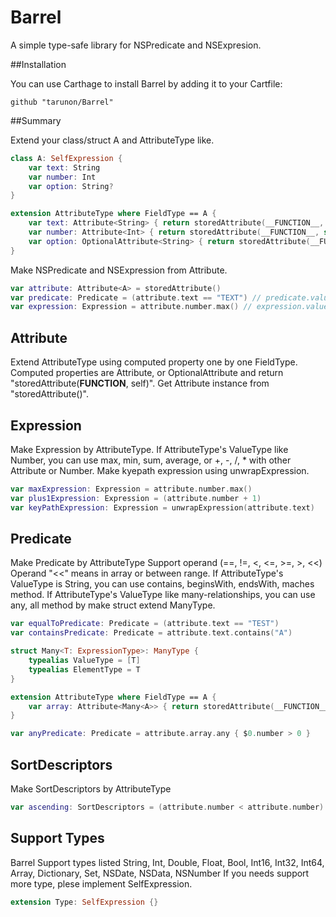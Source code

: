 Barrel
=================

A simple type-safe library for NSPredicate and NSExpresion.

##Installation

You can use Carthage to install Barrel by adding it to your Cartfile:

```ogdl
github "tarunon/Barrel"
```

##Summary

Extend your class/struct A and AttributeType like.
```swift
class A: SelfExpression {
    var text: String
    var number: Int
    var option: String?
}

extension AttributeType where FieldType == A {
    var text: Attribute<String> { return storedAttribute(__FUNCTION__, self) }
    var number: Attribute<Int> { return storedAttribute(__FUNCTION__, self) }
    var option: OptionalAttribute<String> { return storedAttribute(__FUNCTION__, self) }
}
```

Make NSPredicate and NSExpression from Attribute<A>.
```swift
var attribute: Attribute<A> = storedAttribute()
var predicate: Predicate = (attribute.text == "TEXT") // predicate.value is NSPredicate
var expression: Expression = attribute.number.max() // expression.value is NSExpression
```

## Attribute

Extend AttributeType using computed property one by one FieldType.
Computed properties are Attribute<T>, or OptionalAttribute<T> and return "storedAttribute(__FUNCTION__, self)".
Get Attribute instance from "storedAttribute()".

## Expression

Make Expression by AttributeType.
If AttributeType's ValueType like Number, you can use max, min, sum, average, or +, -, /, * with other Attribute or Number.
Make kyepath expression using unwrapExpression.
```swift
var maxExpression: Expression = attribute.number.max()
var plus1Expression: Expression = (attribute.number + 1)
var keyPathExpression: Expression = unwrapExpression(attribute.text)
```

## Predicate

Make Predicate by AttributeType
Support operand (==, !=, <, <=, >=, >, <<)
Operand "<<" means in array or between range.
If AttributeType's ValueType is String, you can use contains, beginsWith, endsWith, maches method.
If AttributeType's ValueType like many-relationships, you can use any, all method by make struct extend ManyType.
```swift
var equalToPredicate: Predicate = (attribute.text == "TEST")
var containsPredicate: Predicate = attribute.text.contains("A")

struct Many<T: ExpressionType>: ManyType {
    typealias ValueType = [T]
    typealias ElementType = T
}

extension AttributeType where FieldType == A {
    var array: Attribute<Many<A>> { return storedAttribute(__FUNCTION__, self) }
}

var anyPredicate: Predicate = attribute.array.any { $0.number > 0 }
```

## SortDescriptors

Make SortDescriptors by AttributeType
```swift
var ascending: SortDescriptors = (attribute.number < attribute.number)
```

## Support Types
Barrel Support types listed
String, Int, Double, Float, Bool, Int16, Int32, Int64, Array, Dictionary, Set, NSDate, NSData, NSNumber
If you needs support more type, plese implement SelfExpression.
```swift
extension Type: SelfExpression {}
```
